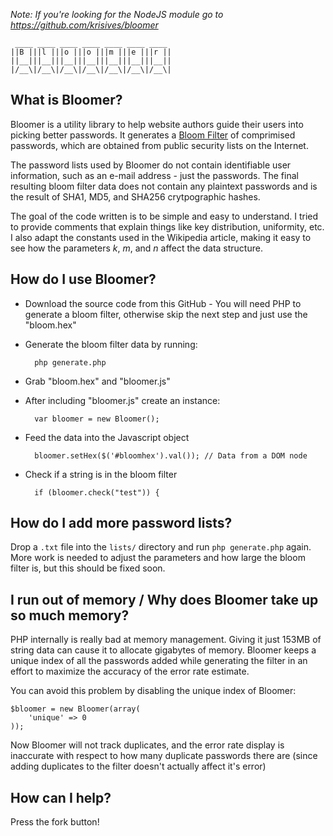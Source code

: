  
 *Note: If you're looking for the NodeJS module go to https://github.com/krisives/bloomer*
 
     ____ ____ ____ ____ ____ ____ ____ 
    ||B |||l |||o |||o |||m |||e |||r ||
    ||__|||__|||__|||__|||__|||__|||__||
    |/__\|/__\|/__\|/__\|/__\|/__\|/__\|


## What is Bloomer?

Bloomer is a utility library to help website authors guide their
users into picking better passwords. It generates a [Bloom Filter](http://en.wikipedia.org/wiki/Bloom_filter) of comprimised passwords,
which are obtained from public security lists on the Internet.

The password lists used by Bloomer do not contain identifiable user information, such as
an e-mail address - just the passwords. The final resulting bloom filter data
does not contain any plaintext passwords and is the result of SHA1, MD5, and
SHA256 crytpographic hashes.

The goal of the code written is to be simple and easy to understand. I tried to
provide comments that explain things like key distribution, uniformity, etc. I also
adapt the constants used in the Wikipedia article, making it easy to see how the
parameters *k*, *m*, and *n* affect the data structure.


## How do I use Bloomer?

* Download the source code from this GitHub - You will need PHP to
  generate a bloom filter, otherwise skip the next step and just use
  the "bloom.hex"

* Generate the bloom filter data by running:

        php generate.php

* Grab "bloom.hex" and "bloomer.js"

* After including "bloomer.js" create an instance:

        var bloomer = new Bloomer();

* Feed the data into the Javascript object

        bloomer.setHex($('#bloomhex').val()); // Data from a DOM node

* Check if a string is in the bloom filter

        if (bloomer.check("test")) {

## How do I add more password lists?

Drop a `.txt` file into the `lists/` directory and run `php generate.php` again. More work
is needed to adjust the parameters and how large the bloom filter is, but this should be
fixed soon.


## I run out of memory / Why does Bloomer take up so much memory?

PHP internally is really bad at memory management. Giving it just 153MB of string data can
cause it to allocate gigabytes of memory. Bloomer keeps a unique index of all the passwords
added while generating the filter in an effort to maximize the accuracy of the error rate
estimate.

You can avoid this problem by disabling the unique index of Bloomer:

    $bloomer = new Bloomer(array(
        'unique' => 0
    ));


Now Bloomer will not track duplicates, and the error rate display is inaccurate with respect
to how many duplicate passwords there are (since adding duplicates to the filter doesn't actually
affect it's error)

## How can I help?

Press the fork button!


